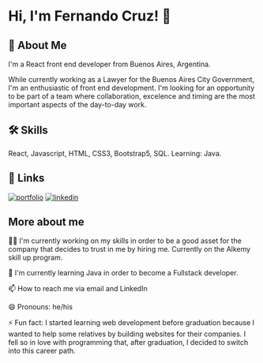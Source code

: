
# Hi, I'm Fernando Cruz! 👋


## 🚀 About Me
I'm a React front end developer from Buenos Aires, Argentina.

While currently working as a Lawyer for the Buenos Aires City Government, I'm an enthusiastic of front end development.
I'm looking for an opportunity to be part of a team where collaboration, excelence and timing are the most important aspects of the day-to-day work.



## 🛠 Skills
React, Javascript, HTML, CSS3, Bootstrap5, SQL.
Learning: Java.


## 🔗 Links
[![portfolio](https://img.shields.io/badge/my_portfolio-000?style=for-the-badge&logo=ko-fi&logoColor=white)](https://fernandocruz.vercel.app/)
[![linkedin](https://img.shields.io/badge/linkedin-0A66C2?style=for-the-badge&logo=linkedin&logoColor=white)](https://www.linkedin.com/in/cruzfernandomartin/)

## More about me

👩‍💻 I'm currently working on my skills in order to be a good asset for the company that decides to trust in me by hiring me. Currently on the Alkemy skill up program.

🧠 I'm currently learning Java in order to become a Fullstack developer.

📫 How to reach me via email and LinkedIn

😄 Pronouns: he/his

⚡️ Fun fact: I started learning web development before graduation because I wanted to help some relatives by building websites for their companies. I fell so in love with programming that, after graduation, I decided to switch into this career path.

